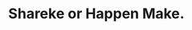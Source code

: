 ---
pid: mx78
title: Shareke or Happen Make.
location_transcription: 
coordinates: "[-75.225448618864, 39.952648484183]"
zipcode: 
gen_neighborhood: 
neighborhood: 
outside_phl: 
age: '8'
age_range: 6-13
instagram: 
image_file_name: mx_78.jpg
proposal_transcription: |-
  Read a book
  and you are you
  and you
  and love you
  and you are a star.
  you can sang
  and ate verey bay.
  and you.
  you are
topic: Uplifting
topic_summary: '0'
type: Other No Form
keywords_other: 
credit: Laniyak C.
image_labels: 
twitter: 
facebook: 
permalink: "/monuments/mx78/"
layout: item-page
---